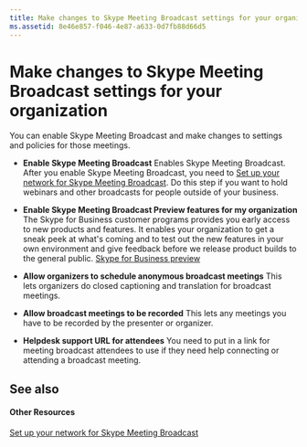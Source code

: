 ```yaml
---
title: Make changes to Skype Meeting Broadcast settings for your organization
ms.assetid: 8e46e857-f046-4e87-a633-0d7fb88d66d5
---
```



# Make changes to Skype Meeting Broadcast settings for your organization

You can enable Skype Meeting Broadcast and make changes to settings and policies for those meetings.
  
    
    


- **Enable Skype Meeting Broadcast** Enables Skype Meeting Broadcast. After you enable Skype Meeting Broadcast, you need to [Set up your network for Skype Meeting Broadcast](set-up-your-network-for-skype-meeting-broadcast.md). Do this step if you want to hold webinars and other broadcasts for people outside of your business. 
    
  
- **Enable Skype Meeting Broadcast Preview features for my organization** The Skype for Business customer programs provides you early access to new products and features. It enables your organization to get a sneak peek at what's coming and to test out the new features in your own environment and give feedback before we release product builds to the general public. [Skype for Business preview](https://www.skypepreview.com/)
    
  
- **Allow organizers to schedule anonymous broadcast meetings** This lets organizers do closed captioning and translation for broadcast meetings.
    
  
- **Allow broadcast meetings to be recorded** This lets any meetings you have to be recorded by the presenter or organizer.
    
  
- **Helpdesk support URL for attendees** You need to put in a link for meeting broadcast attendees to use if they need help connecting or attending a broadcast meeting.
    
  

## See also


#### Other Resources


  
    
    
 [Set up your network for Skype Meeting Broadcast](set-up-your-network-for-skype-meeting-broadcast.md)
